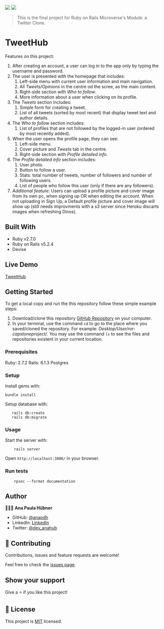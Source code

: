 ![](https://img.shields.io/badge/Microverse-blueviolet) ![](https://img.shields.io/badge/RoR-red)

> This is the final project for Ruby on Rails Microverse's Module: a Twitter Clone.
> 
# TweetHub
Features on this project:

1. After creating an account, a user can log in to the app only by typing the username and password.
2. The user is presented with the homepage that includes:
    1. Left-side menu with current user information and main navigation.
    2. All *Tweets/Opinions* in the centre od the scree, as the main content.
    3. Right-side section with *Who to follow*.
    4. More information about a user when clicking on its profile.
3. The *Tweets* section includes:
    1. Simple form for creating a tweet.
    2. List of all tweets (sorted by most recent) that display tweet text and author details.
4. The *Who to follow* section includes:
    1. List of profiles that are not followed by the logged-in user (ordered by most recently added).
5. When the user opens the profile page, they can see:
    1. Left-side menu.
    2. Cover picture and *Tweets* tab in the centre.
    3. Right-side section with *Profile detailed info.*
6. The *Profile detailed info* section includes:
    1. User photo.
    2. Button to follow a user.
    3. Stats: total number of tweets, number of followers and number of following users.
    4. List of people who follow this user (only if there are any followers).
7. *Additional feature*:
    Users can upload a profile picture and cover image from its own pc, when signing up OR when editing the account. When not uploading in Sign Up, a Default profile picture and cover image will show up (still needs improvments with a s3 server since Heroku discarts images when refreshing Dinos).
## Built With

- Ruby v2.7.0
- Ruby on Rails v5.2.4
- Devise

## Live Demo

[TweetHub](https://murmuring-forest-99662.herokuapp.com/)


## Getting Started

To get a local copy and run the this repository follow these simple example steps:

1. Download/clone this repository [GitHub Repository](https://github.com/anapdh/ror-capstoneproject) on your computer.
2. In your terminal, use the command `cd` to go to the place where you saved/cloned the repository. For example: _Desktop/User/ror-capstoneproject/_. You may use the command `ls` to see the files and repositories existent in your current location.

### Prerequisites

Ruby: 2.7.2
Rails: 6.1.3
Postgres

### Setup

Install gems with:

```
bundle install
```

Setup database with:

```
   rails db:create
   rails db:migrate
```

### Usage

Start the server with:

```
    rails server
```

Open `http://localhost:3000/` in your browser.

### Run tests

```
    rpsec --format documentation
```
## Author

👩🏼‍💻 **Ana Paula Hübner**

- GitHub: [@anapdh](https://github.com/anapdh)
- LinkedIn: [LinkedIn](https://www.linkedin.com/in/anapdh)
- Twitter: [@dev_anahub](https://twitter.com/dev_anahub)

## 🤝 Contributing

Contributions, issues and feature requests are welcome!

Feel free to check the [issues page](https://github.com/anapdh/ror-capstoneproject/issues).

## Show your support

Give a ⭐️ if you like this project!

## 📝 License

This project is [MIT](./LICENSE) licensed.
